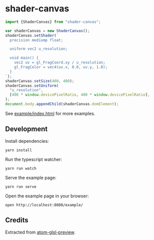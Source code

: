 # shader-canvas

```javascript
import {ShaderCanvas} from "shader-canvas";

var shaderCanvas = new ShaderCanvas();
shaderCanvas.setShader(`
  precision mediump float;

  uniform vec2 u_resolution;

  void main() {
    vec2 uv = gl_FragCoord.xy / u_resolution;
    gl_FragColor = vec4(uv.x, 0.0, uv.y, 1.0);
  }
`);
shaderCanvas.setSize(400, 400);
shaderCanvas.setUniform(
  "u_resolution",
  [400 * window.devicePixelRatio, 400 * window.devicePixelRatio],
);
document.body.appendChild(shaderCanvas.domElement);
```

See [example/index.html](example/index.html) for more examples.


## Development

Install dependencies:

    yarn install


Run the typescript watcher:

    yarn run watch


Serve the example page:

    yarn run serve

Open the example page in your browser:

    open http://localhost:8080/example/

## Credits

Extracted from [atom-glsl-preview](https://github.com/fordhurley/atom-glsl-preview).
